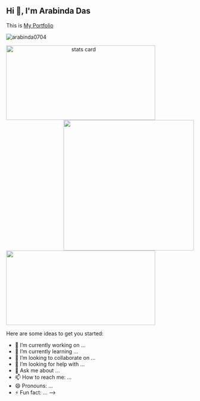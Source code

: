 ## Hi 👋, I'm Arabinda Das</h1>
This is [My Portfolio](https://arabinda0704.github.io/Portfolio/)
<br>

<p align="left"> <img src="https://komarev.com/ghpvc/?username=arabinda0704&label=Profile%20views&color=0e75b6&style=flat" alt="arabinda0704" /> </p>

<a align= "center" href="https://github.com/arabinda0704">
<p>
<img alt= "stats card" height="200px" width="400" src="https://github-readme-streak-stats.herokuapp.com/?user=arabinda0704&theme=dracula&hide_border=true">
<img align="right" height="auto" width="350" src="https://github.com/arabinda0704/arabinda0704/blob/main/img/Anainfante865%20I%20will%20a%20melody%20lofi%20hip%20hop%20whit%20video%20for%20$5%20on%20fiverr_com.jpg?raw=true" /> </a>
</p>
<img height="200px" width="400" src="https://github-readme-stats.vercel.app/api?username=arabinda0704&count_private=true&show_icons=true&theme=dracula&hide_border=true" />

<p align = "center">

Here are some ideas to get you started:

- 🔭 I’m currently working on ...
- 🌱 I’m currently learning ...
- 👯 I’m looking to collaborate on ...
- 🤔 I’m looking for help with ...
- 💬 Ask me about ...
- 📫 How to reach me: ...
- 😄 Pronouns: ...
- ⚡ Fun fact: ...
-->
